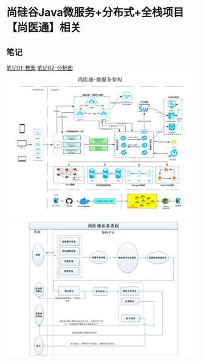 # 尚硅谷Java微服务+分布式+全栈项目【尚医通】相关

## 笔记
[笔记01-教案](./笔记01-教案/)
[笔记02-分析图](./笔记02-分析图/)
![笔记03-尚医通架构图.png](./笔记03-尚医通架构图.png)
![笔记04-尚医通业务流程图.png](./笔记04-尚医通业务流程图.png)


